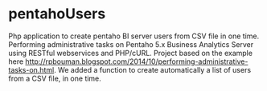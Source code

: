 # pentahoUsers
Php application to create pentaho BI server users from CSV file in one time.
Performing administrative tasks on Pentaho 5.x Business Analytics Server using RESTful webservices and PHP/cURL.
Project based on the example here http://rpbouman.blogspot.com/2014/10/performing-administrative-tasks-on.html.
We added a function to create automatically a list of users from a CSV file, in one time.
 
